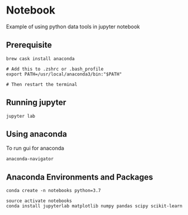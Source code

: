 # Notebook
Example of using python data tools in jupyter notebook

## Prerequisite
```
brew cask install anaconda

# Add this to .zshrc or .bash_profile
export PATH=/usr/local/anaconda3/bin:"$PATH"

# Then restart the terminal
```

## Running jupyter
```
jupyter lab
```

## Using anaconda
To run gui for anaconda
```
anaconda-navigator
```

## Anaconda Environments and Packages
```
conda create -n notebooks python=3.7

source activate notebooks 
conda install jupyterlab matplotlib numpy pandas scipy scikit-learn
```


